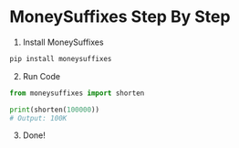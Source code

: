 # MoneySuffixes Step By Step

1. Install MoneySuffixes
```bash
pip install moneysuffixes
```

2. Run Code
```python
from moneysuffixes import shorten

print(shorten(100000))
# Output: 100K
```

3. Done!